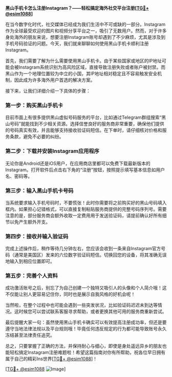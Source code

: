**黑山手机卡怎么注册Instagram？——轻松搞定海外社交平台注册[[TG💪+ @esim1088](https://t.me/s/esim1088)]**

在当今数字化时代，社交媒体已经成为我们生活中不可或缺的一部分。Instagram作为全球最受欢迎的图片和视频分享平台之一，吸引了无数用户。然而，对于许多身处海外的朋友来说，想要注册Instagram账号却遇到了不少麻烦，尤其是涉及到手机号码验证的问题。今天，我们就来聊聊如何使用黑山手机卡顺利注册Instagram。

首先，我们需要了解为什么需要使用黑山手机卡。由于某些国家或地区的IP地址可能会被Instagram系统识别为高风险区域，直接导致注册失败或者账户被封禁。而黑山作为一个地理位置较为中立的小国，其IP地址相对稳定且不容易触发安全机制，因此成为许多海外用户首选的解决方案。

接下来，让我们详细介绍一下具体的步骤：

### 第一步：购买黑山手机卡

目前市面上有很多提供黑山虚拟号码服务的平台，比如通过Telegram群组搜索“黑山号码”就能找到不少相关资源。选择信誉良好的服务商非常重要，确保他们提供的号码真实有效，并且能够支持接收验证码短信。在下单时，请仔细核对价格和服务条款，避免不必要的纠纷。

### 第二步：下载并安装Instagram应用程序

无论你是Android还是iOS用户，在应用商店里都可以免费下载最新版本的Instagram。打开软件后点击右下角的“注册”按钮，按照提示填写基本信息如用户名、密码等。

### 第三步：输入黑山手机卡号码

当系统要求输入手机号码时，不要慌张！此时你需要将之前购买好的黑山号码填入框内。如果担心记错格式，可以直接复制粘贴服务商提供的完整号码序列号。需要注意的是，部分服务商会额外收取一定费用用于发送验证码，请提前确认好所有细节以免产生额外开支。

### 第四步：接收并输入验证码

完成上述操作后，稍作等待几分钟左右，您应该会收到一条来自Instagram官方号码（通常是美国区）发来的六位数字验证码短信。切换回您的设备，将其准确无误地输入到相应位置即可。

### 第五步：完善个人资料

成功激活账号之后，别忘了为自己创建一个独特又吸引人的头像和个人简介哦！这不仅能让别人更容易记住你，同时也是展示自我风格的好机会呢！

当然啦，在整个过程中也可能会遇到一些突发状况，比如验证码迟迟未到达等情况。这时候您可以尝试联系客服寻求帮助，或者更换其他可用的服务商重新尝试。

最后提醒大家一句：虽然使用黑山手机卡确实可以有效提高注册成功率，但还是要遵守当地法律法规以及平台规则哦！毕竟任何违反规定的行为都可能导致账号永久冻结甚至法律责任追究。

总之，只要掌握了正确的方法，并保持耐心与细心，即使是身处遥远异乡的朋友也能轻松搞定Instagram注册难题啦！希望这篇指南对你有所帮助，祝各位早日拥有属于自己的精彩Ins世界[[TG💪+ @esim1088](https://t.me/s/esim1088)]！

[[TG💪+ @esim1088](https://t.me/s/esim1088) ![Image](https://i.postimg.cc/4NQfJmqS/Snipaste-2025-05-13-00-14-12.png)]
